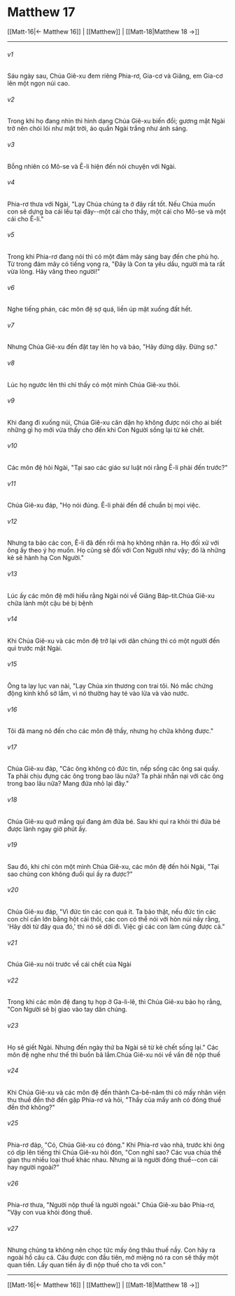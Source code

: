 # Matthew 17

[[Matt-16|← Matthew 16]] | [[Matthew]] | [[Matt-18|Matthew 18 →]]
***



###### v1 
Sáu ngày sau, Chúa Giê-xu đem riêng Phia-rơ, Gia-cơ và Giăng, em Gia-cơ lên một ngọn núi cao. 

###### v2 
Trong khi họ đang nhìn thì hình dạng Chúa Giê-xu biến đổi; gương mặt Ngài trở nên chói lói như mặt trời, áo quần Ngài trắng như ánh sáng. 

###### v3 
Bỗng nhiên có Mô-se và Ê-li hiện đến nói chuyện với Ngài. 

###### v4 
Phia-rơ thưa với Ngài, "Lạy Chúa chúng ta ở đây rất tốt. Nếu Chúa muốn con sẽ dựng ba cái lều tại đây--một cái cho thầy, một cái cho Mô-se và một cái cho Ê-li." 

###### v5 
Trong khi Phia-rơ đang nói thì có một đám mây sáng bay đến che phủ họ. Từ trong đám mây có tiếng vọng ra, "Đây là Con ta yêu dấu, người mà ta rất vừa lòng. Hãy vâng theo người!" 

###### v6 
Nghe tiếng phán, các môn đệ sợ quá, liền úp mặt xuống đất hết. 

###### v7 
Nhưng Chúa Giê-xu đến đặt tay lên họ và bảo, "Hãy đứng dậy. Đừng sợ." 

###### v8 
Lúc họ ngước lên thì chỉ thấy có một mình Chúa Giê-xu thôi. 

###### v9 
Khi đang đi xuống núi, Chúa Giê-xu căn dặn họ không được nói cho ai biết những gì họ mới vừa thấy cho đến khi Con Người sống lại từ kẻ chết. 

###### v10 
Các môn đệ hỏi Ngài, "Tại sao các giáo sư luật nói rằng Ê-li phải đến trước?" 

###### v11 
Chúa Giê-xu đáp, "Họ nói đúng. Ê-li phải đến để chuẩn bị mọi việc. 

###### v12 
Nhưng ta bảo các con, Ê-li đã đến rồi mà họ không nhận ra. Họ đối xử với ông ấy theo ý họ muốn. Họ cũng sẽ đối với Con Người như vậy; đó là những kẻ sẽ hành hạ Con Người." 

###### v13 
Lúc ấy các môn đệ mới hiểu rằng Ngài nói về Giăng Báp-tít.Chúa Giê-xu chữa lành một cậu bé bị bệnh 

###### v14 
Khi Chúa Giê-xu và các môn đệ trở lại với dân chúng thì có một người đến quì trước mặt Ngài. 

###### v15 
Ông ta lạy lục van nài, "Lạy Chúa xin thương con trai tôi. Nó mắc chứng động kinh khổ sở lắm, vì nó thường hay té vào lửa và vào nước. 

###### v16 
Tôi đã mang nó đến cho các môn đệ thầy, nhưng họ chữa không được." 

###### v17 
Chúa Giê-xu đáp, "Các ông không có đức tin, nếp sống các ông sai quấy. Ta phải chịu đựng các ông trong bao lâu nữa? Ta phải nhẫn nại với các ông trong bao lâu nữa? Mang đứa nhỏ lại đây." 

###### v18 
Chúa Giê-xu quở mắng quỉ đang ám đứa bé. Sau khi quỉ ra khỏi thì đứa bé được lành ngay giờ phút ấy. 

###### v19 
Sau đó, khi chỉ còn một mình Chúa Giê-xu, các môn đệ đến hỏi Ngài, "Tại sao chúng con không đuổi quỉ ấy ra được?" 

###### v20 
Chúa Giê-xu đáp, "Vì đức tin các con quá ít. Ta bảo thật, nếu đức tin các con chỉ cần lớn bằng hột cải thôi, các con có thể nói với hòn núi nầy rằng, 'Hãy dời từ đây qua đó,' thì nó sẽ dời đi. Việc gì các con làm cũng được cả." 

###### v21 
Chúa Giê-xu nói trước về cái chết của Ngài 

###### v22 
Trong khi các môn đệ đang tụ họp ở Ga-li-lê, thì Chúa Giê-xu bảo họ rằng, "Con Người sẽ bị giao vào tay dân chúng. 

###### v23 
Họ sẽ giết Ngài. Nhưng đến ngày thứ ba Ngài sẽ từ kẻ chết sống lại." Các môn đệ nghe như thế thì buồn bã lắm.Chúa Giê-xu nói về vấn đề nộp thuế 

###### v24 
Khi Chúa Giê-xu và các môn đệ đến thành Ca-bê-nâm thì có mấy nhân viên thu thuế đền thờ đến gặp Phia-rơ và hỏi, "Thầy của mấy anh có đóng thuế đền thờ không?" 

###### v25 
Phia-rơ đáp, "Có, Chúa Giê-xu có đóng." Khi Phia-rơ vào nhà, trước khi ông có dịp lên tiếng thì Chúa Giê-xu hỏi đón, "Con nghĩ sao? Các vua chúa thế gian thu nhiều loại thuế khác nhau. Nhưng ai là người đóng thuế--con cái hay người ngoài?" 

###### v26 
Phia-rơ thưa, "Người nộp thuế là người ngoài." Chúa Giê-xu bảo Phia-rơ, "Vậy con vua khỏi đóng thuế. 

###### v27 
Nhưng chúng ta không nên chọc tức mấy ông thâu thuế nầy. Con hãy ra ngoài hồ câu cá. Câu được con đầu tiên, mở miệng nó ra con sẽ thấy một quan tiền. Lấy quan tiền ấy đi nộp thuế cho ta với con."

***
[[Matt-16|← Matthew 16]] | [[Matthew]] | [[Matt-18|Matthew 18 →]]
